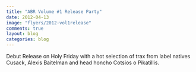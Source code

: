 ```yaml
---
title: "ABR Volume #1 Release Party"
date: 2012-04-13
image: "flyers/2012-vol1release"
comments: true
layout: blog
categories: blog
---
```


Debut Release on Holy Friday with a hot selection of trax from label natives Cusack, Alexis Baitelman and head honcho Cotsios o Pikatillis.
